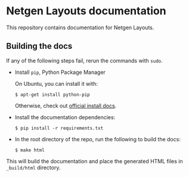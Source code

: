 Netgen Layouts documentation
============================

This repository contains documentation for Netgen Layouts. 

Building the docs
-----------------

If any of the following steps fail, rerun the commands with `sudo`.

* Install `pip`, Python Package Manager

    On Ubuntu, you can install it with:
    
    ```
    $ apt-get install python-pip
    ```

    Otherwise, check out [official install docs](https://pip.pypa.io/en/stable/installing/).

* Install the documentation dependencies: 

    ```
    $ pip install -r requirements.txt
    ```

* In the root directory of the repo, run the following to build the docs:

    ```
    $ make html
    ```

This will build the documentation and place the generated HTML files in `_build/html` directory.

